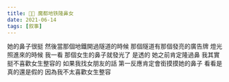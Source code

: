 ```yaml
---
title: 👃🏼 魔都地铁隆鼻女
date: 2021-06-14
tags: [叙事]
---
```


她的鼻子很挺 然後當那個地鐵開過隧道的時候
那個隧道有那個發亮的廣告牌 燈光照進來的時候
我一看 那個女生的鼻子就發光了 是透的
她之前肯定隆過鼻 我其實挺不喜歡女生整容的
如果我找女朋友的話 第一反應肯定會銜摸摸她的鼻子
看看是真的還是假的 因為我不太喜歡女生整容
